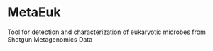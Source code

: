 # MetaEuk
Tool for detection and characterization of eukaryotic microbes from Shotgun Metagenomics Data
